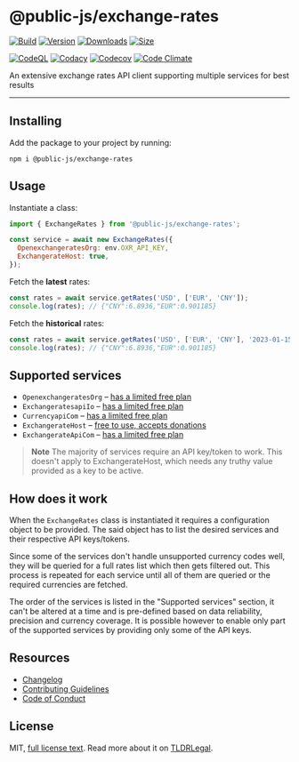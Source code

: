 # @public-js/exchange-rates

[![Build](https://github.com/public-js/exchange-rates/actions/workflows/build.yml/badge.svg?branch=main)](https://github.com/public-js/exchange-rates/actions/workflows/build.yml)
[![Version](https://img.shields.io/npm/v/@public-js/exchange-rates?style=flat)](https://www.npmjs.com/package/@public-js/exchange-rates)
[![Downloads](https://img.shields.io/npm/dw/@public-js/exchange-rates?style=flat)](https://www.npmjs.com/package/@public-js/exchange-rates)
[![Size](https://packagephobia.com/badge?p=@public-js/exchange-rates)](https://packagephobia.com/result?p=@public-js/exchange-rates)

[![CodeQL](https://github.com/public-js/exchange-rates/actions/workflows/codeql-analyze.yml/badge.svg?branch=main)](https://github.com/public-js/exchange-rates/actions/workflows/codeql-analyze.yml)
[![Codacy](https://app.codacy.com/project/badge/Grade/e3d09c538f634546a871d4b80bc39bb4)](https://app.codacy.com/gh/public-js/exchange-rates/dashboard)
[![Codecov](https://codecov.io/gh/public-js/exchange-rates/branch/main/graph/badge.svg?token=BbVsomZtwx)](https://codecov.io/gh/public-js/exchange-rates)
[![Code Climate](https://api.codeclimate.com/v1/badges/c08e945d06ec12bafda3/maintainability)](https://codeclimate.com/github/public-js/exchange-rates/maintainability)

An extensive exchange rates API client supporting multiple services for best results

---

## Installing

Add the package to your project by running:

```shell
npm i @public-js/exchange-rates
```

## Usage

Instantiate a class:

```javascript
import { ExchangeRates } from '@public-js/exchange-rates';

const service = await new ExchangeRates({
  OpenexchangeratesOrg: env.OXR_API_KEY,
  ExchangerateHost: true,
});
```

Fetch the **latest** rates:

```javascript
const rates = await service.getRates('USD', ['EUR', 'CNY']);
console.log(rates); // {"CNY":6.8936,"EUR":0.901185}
```

Fetch the **historical** rates:

```javascript
const rates = await service.getRates('USD', ['EUR', 'CNY'], '2023-01-15');
console.log(rates); // {"CNY":6.8936,"EUR":0.901185}
```

## Supported services

- `OpenexchangeratesOrg` – [has a limited free plan](https://openexchangerates.org/signup)
- `ExchangeratesapiIo` – [has a limited free plan](https://exchangeratesapi.io/#pricing_plan)
- `CurrencyapiCom` – [has a limited free plan](https://currencyapi.com/pricing)
- `ExchangerateHost` – [free to use, accepts donations](https://exchangerate.host/#/donate)
- `ExchangerateApiCom` – [has a limited free plan](https://www.exchangerate-api.com/#pricing)

> **Note**
> The majority of services require an API key/token to work.
> This doesn't apply to ExchangerateHost, which needs any truthy value provided as a key to be active.

## How does it work

When the `ExchangeRates` class is instantiated it requires a configuration object to be provided.
The said object has to list the desired services and their respective API keys/tokens.

Since some of the services don't handle unsupported currency codes well, they will be queried for
a full rates list which then gets filtered out.
This process is repeated for each service until all of them are queried or the required currencies are fetched.

The order of the services is listed in the "Supported services" section, it can't be altered at a time and
is pre-defined based on data reliability, precision and currency coverage.
It is possible however to enable only part of the supported services by providing only some of the API keys.

## Resources

- [Changelog](CHANGELOG.md)
- [Contributing Guidelines](CONTRIBUTING.md)
- [Code of Conduct](CODE_OF_CONDUCT.md)

## License

MIT, [full license text](LICENSE).
Read more about it on [TLDRLegal](https://www.tldrlegal.com/l/mit).
